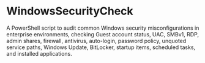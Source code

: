 # WindowsSecurityCheck
A PowerShell script to audit common Windows security misconfigurations in enterprise environments, checking Guest account status, UAC, SMBv1, RDP, admin shares, firewall, antivirus, auto-login, password policy, unquoted service paths, Windows Update, BitLocker, startup items, scheduled tasks, and installed applications.
